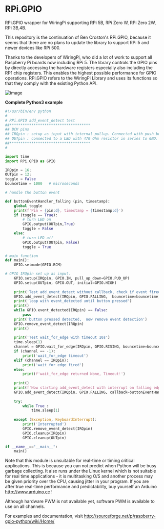 # RPi.GPIO
RPi.GPIO wrapper for WiringPi supporting RPi 5B, RPi Zero W, RPi Zero 2W, RPi 3B,4B.

This repository is the continuation of Ben Croston's RPi.GPIO, because it seems that there are no plans 
to update the library to support RPi 5 and newer devices like RPi 500.

Thanks to the developers of WiringPi, who did a lot of work to support all Raspberry Pi boards now including RPi 5. The library controls the GPIO pins by directly accessing the hardware registers especially also including the RP1 chip registers. This enables the highest possible performance for GPIO operations. RPi.GPIO refers to the WiringPi Library and uses its functions so that they comply with the existing Python API.

![image](https://github.com/user-attachments/assets/0c0b5f5a-1047-423f-b89b-8c76ebf69edf)

**Complete Python3 example**  

```Python  
#!/usr/bin/env python
#
# RPi.GPIO add_event_detect test
##*************************************
## BCM pins
## IRQpin : setup as input with internal pullup. Connected with push button to GND with 1K resistor in series.
## OUTpin : connected to a LED with 470 Ohm resistor in series to GND. Toggles LED with every push button pressed.
##*************************************
#

import time
import RPi.GPIO as GPIO

IRQpin = 16;
OUTpin = 12;
toggle = False
bouncetime = 1000   # microseconds

# handle the button event

def buttonEventHandler_falling (pin, timestamp):
    global toggle
    print(f'Pin = {pin:d}, timestamp = {timestamp:d}')
    if (toggle == True):
        # turn LED on
        GPIO.output(OUTpin,True)
        toggle = False
    else:
        # turn LED off
        GPIO.output(OUTpin, False)
        toggle = True

# main function
def main():
    GPIO.setmode(GPIO.BCM)

# GPIO IRQpin set up as input.
    GPIO.setup(IRQpin, GPIO.IN, pull_up_down=GPIO.PUD_UP)
    GPIO.setup(OUTpin, GPIO.OUT, initial=GPIO.HIGH)
    
    print('Test add_event_detect without callback, check if event fired with event_detected function')
    GPIO.add_event_detect(IRQpin, GPIO.FALLING,  bouncetime=bouncetime)
    print('loop with event_detected until button pressed')
    print()
    while GPIO.event_detected(IRQpin) == False:
        pass
    print('button pressed detected,  now remove event detection')
    GPIO.remove_event_detect(IRQpin)
    print()  
    
    print('Test wait_for_edge with timeout 10s')
    time.sleep(1)
    channel = GPIO.wait_for_edge(IRQpin, GPIO.RISING, bouncetime=bouncetime, timeout=10000)
    if (channel == -1):
        print('wait_for_edge timeout')
    elif (channel == IRQpin):
        print('wait_for_edge fired')
    else:
        print(f'wait_for_edge returned None, Timeout!')
    
    print()
    print(f'Now starting add_event_detect with interrupt on falling edge with callback and bouncetime {bouncetime:d} microseconds')
    GPIO.add_event_detect(IRQpin, GPIO.FALLING, callback=buttonEventHandler_falling, bouncetime=bouncetime)
 
    try:  
        while True :
            time.sleep(1)
            
    except (Exception, KeyboardInterrupt):
        print('Interrupted')
        GPIO.remove_event_detect(IRQpin)
        GPIO.cleanup(IRQpin)  
        GPIO.cleanup(OUTpin)

if __name__=="__main__":
    main()
``` 

Note that this module is unsuitable for real-time or timing critical applications.  This is because you
can not predict when Python will be busy garbage collecting.  It also runs under the Linux kernel which
is not suitable for real time applications - it is multitasking O/S and another process may be given
priority over the CPU, causing jitter in your program.  If you are after true real-time performance and
predictability, buy yourself an Arduino http://www.arduino.cc !

Although hardware PWM is not available yet, software PWM is available to use on all channels.

For examples and documentation, visit http://sourceforge.net/p/raspberry-gpio-python/wiki/Home/

